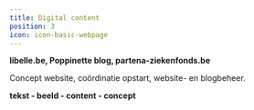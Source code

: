 ```yaml
---
title: Digital content
position: 3
icon: icon-basic-webpage
---
```


**libelle.be, Poppinette blog, partena-ziekenfonds.be**

Concept website, coördinatie opstart, website- en blogbeheer.

**tekst - beeld - content - concept**